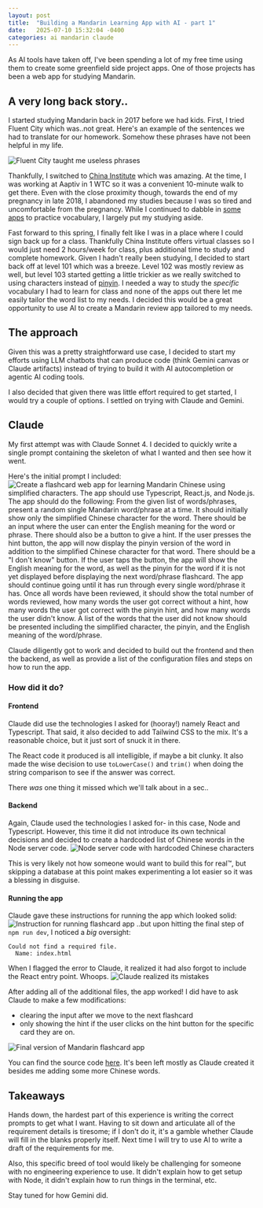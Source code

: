 ```yaml
---
layout: post
title:  "Building a Mandarin Learning App with AI - part 1"
date:   2025-07-10 15:32:04 -0400
categories: ai mandarin claude
---
```

As AI tools have taken off, I've been spending a lot of my free time using them to create some greenfield side project apps. One of those  projects has been a web app for studying Mandarin. 

## A very long back story..
I started studying Mandarin back in 2017 before we had kids. First, I tried Fluent City which was..not great. Here's an example of the sentences we had to translate for our homework. Somehow these phrases have not been helpful in my life.

![Fluent City taught me useless phrases](/assets/images/2025-07-10/fluent_city.jpg)

Thankfully, I switched to [China Institute](https://chinainstitute.org/) which was amazing. At the time, I was working at Aaptiv in 1 WTC so it was a convenient 10-minute walk to get there. Even with the close proximity though, towards the end of my pregnancy in late 2018, I abandoned my studies because I was so tired and uncomfortable from the pregnancy. While I continued to dabble in [some apps](https://www.duolingo.com/) to practice vocabulary, I largely put my studying aside. 

Fast forward to this spring, I finally felt like I was in a place where I could sign back up for a class. Thankfully China Institute offers virtual classes so I would just need 2 hours/week for class, plus additional time to study and complete homework. Given I hadn't really been studying, I decided to start back off at level 101 which was a breeze. Level 102 was mostly review as well, but level 103 started getting a little trickier as we really switched to using characters instead of [pinyin](https://en.wikipedia.org/wiki/Pinyin). I needed a way to study the _specific_ vocabulary I had to learn for class and none of the apps out there let me easily tailor the word list to my needs. I decided this would be a great opportunity to use AI to create a Mandarin review app tailored to my needs.

## The approach
Given this was a pretty straightforward use case, I decided to start my efforts using LLM chatbots that can produce code (think Gemini canvas or Claude artifacts) instead of trying to build it with AI autocompletion or agentic AI coding tools. 

I also decided that given there was little effort required to get started, I would try a couple of options. I settled on trying with Claude and Gemini. 

## Claude
My first attempt was with Claude Sonnet 4. I decided to quickly write a single prompt containing the skeleton of what I wanted and then see how it went.

Here's the initial prompt I included:
![Create a flashcard web app for learning Mandarin Chinese using simplified characters. The app should use Typescript, React.js, and Node.js. The app should do the following:
From the given list of words/phrases, present a random single Mandarin word/phrase at a time.  It should initially show only the simplified Chinese character for the word.
There should be an input where the user can enter the English meaning for the word or phrase.
There should also be a button to give a hint. If the user presses the hint button, the app will now display the pinyin version of the word in addition to the simplified Chinese character for that word.
There should be a "I don't know" button. If the user taps the button, the app will show the English meaning for the word, as well as the pinyin for the word if it is not yet displayed before displaying the next word/phrase flashcard.
The app should continue going until it has run through every single word/phrase it has. Once all words have been reviewed, it should show the total number of words reviewed, how many words the user got correct without a hint, how many words the user got correct with the pinyin hint, and how many words the user didn't know. A list of the words that the user did not know should be presented including the simplified character, the pinyin, and the English meaning of the word/phrase.](/assets/images/2025-07-10/claude_prompt.png)

Claude diligently got to work and decided to build out the frontend and then the backend, as well as provide a list of the configuration files and steps on how to run the app. 

### How did it do?

#### Frontend 
Claude did use the technologies I asked for (hooray!) namely React and Typescript. That said, it also decided to add Tailwind CSS to the mix. It's a reasonable choice, but it just sort of snuck it in there. 

The React code it produced is all intelligible, if maybe a bit clunky. It also made the wise decision to use `toLowerCase()` and `trim()` when doing the string comparison to see if the answer was correct.

There _was_ one thing it missed which we'll talk about in a sec..

#### Backend 
Again, Claude used the technologies I asked for- in this case, Node and Typescript. However, this time it did not introduce its own technical decisions and decided to create a hardcoded list of Chinese words in the Node server code.
![Node server code with hardcoded Chinese characters](/assets/images/2025-07-10/claude_backend.png)

This is very likely not how someone would want to build this for real™, but skipping a database at this point makes experimenting a lot easier so it was a blessing in disguise. 

#### Running the app
Claude gave these instructions for running the app which looked solid:
![Instruction for running flashcard app](/assets/images/2025-07-10/claude_instructions.png)
..but upon hitting the final step of `npm run dev`, I noticed a *big* oversight:
```
Could not find a required file.
  Name: index.html
```
When I flagged the error to Claude, it realized it had also forgot to include the React entry point. Whoops.
![Claude realized its mistakes](/assets/images/2025-07-10/claude_fix.png)

After adding all of the additional files, the app worked! I did have to ask Claude to make a few modifications:
* clearing the input after we move to the next flashcard 
* only showing the hint if the user clicks on the hint button for the specific card they are on. 

![Final version of Mandarin flashcard app](/assets/images/2025-07-10/final_app.png)

You can find the source code [here](https://github.com/kathleen/mandarin-flashcards). It's been left mostly as Claude created it besides me adding some more Chinese words.  

## Takeaways
Hands down, the hardest part of this experience is writing the correct prompts to get what I want. Having to sit down and articulate all of the requirement details is tiresome; if I don't do it, it's a gamble whether Claude will fill in the blanks properly itself. Next time I will try to use AI to write a draft of the requirements for me.

Also, this specific breed of tool would likely be challenging for someone with no engineering experience to use. It didn't explain how to get setup with Node, it didn't explain how to run things in the terminal, etc. 

Stay tuned for how Gemini did.
